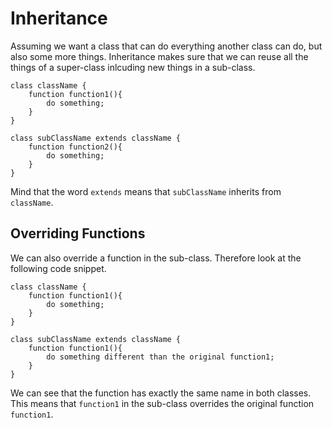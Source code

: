 # Inheritance #

Assuming we want a class that can do everything another class can do, but also some more things. 
Inheritance makes sure that we can reuse all the things of a super-class inlcuding new things in a sub-class.

```
class className {
	function function1(){
		do something;
	}
}

class subClassName extends className {
	function function2(){
		do something;
	}
}
```

Mind that the word `extends` means that `subClassName` inherits from `className`.

## Overriding Functions ##
We can also override a function in the sub-class. Therefore look at the following code snippet.

```
class className {
	function function1(){
		do something;
	}
}

class subClassName extends className {
	function function1(){
		do something different than the original function1;
	}
}
```

We can see that the function has exactly the same name in both classes. This means that `function1` in the sub-class overrides the original function `function1`. 